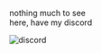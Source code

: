 nothing much to see\
here, have my discord

![discord](https://user-images.githubusercontent.com/106571756/175206131-ef587e2d-a704-4aa8-a19c-9a1f3846f702.png)
